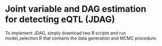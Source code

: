 # Joint variable and DAG estimation for detecting eQTL (JDAG)

To implement JDAG, simply download two R scripts and run model_selection.R that contains the data generation and MCMC procedure.
